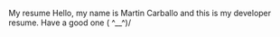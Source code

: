 My resume
Hello, my name is Martin Carballo and this is my developer resume.
Have a good one ( ^__^)/
